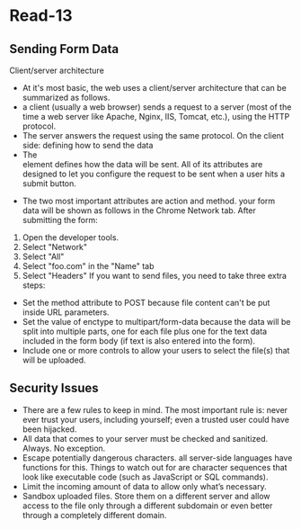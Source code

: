 # Read-13
## Sending Form Data
Client/server architecture
- At it's most basic, the web uses a client/server architecture that can be summarized as follows.
- a client (usually a web browser) sends a request to a server (most of the time a web server like Apache, Nginx, IIS, Tomcat, etc.), using the HTTP protocol.
- The server answers the request using the same protocol.
On the client side: defining how to send the data
- The <form> element defines how the data will be sent. All of its attributes are designed to let you configure the request to be sent when a user hits a submit button.
- The two most important attributes are action and method.
your form data will be shown as follows in the Chrome Network tab. After submitting the form:
1. Open the developer tools.
2. Select "Network"
3. Select "All"
4. Select "foo.com" in the "Name" tab
5. Select "Headers"
If you want to send files, you need to take three extra steps:
- Set the method attribute to POST because file content can't be put inside URL parameters.
- Set the value of enctype to multipart/form-data because the data will be split into multiple parts, one for each file plus one for the text data included in the form body (if text is also entered into the form).
- Include one or more controls to allow your users to select the file(s) that will be uploaded.

## Security Issues
- There are a few rules to keep in mind. The most important rule is: never ever trust your users, including yourself; even a trusted user could have been hijacked.
- All data that comes to your server must be checked and sanitized. Always. No exception.
- Escape potentially dangerous characters. all server-side languages have functions for this. Things to watch out for are character sequences that look like executable code (such as JavaScript or SQL commands).
- Limit the incoming amount of data to allow only what’s necessary.
- Sandbox uploaded files. Store them on a different server and allow access to the file only through a different subdomain or even better through a completely different domain.
